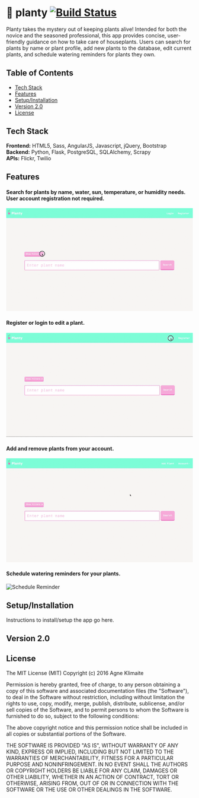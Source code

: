 #  🌱 planty  [![Build Status](https://travis-ci.org/agnaite/planty.svg?branch=master)](https://travis-ci.org/agnaite/planty)

Planty takes the mystery out of keeping plants alive! Intended for both the novice and the seasoned professional, this app provides concise, user-friendly guidance on how to take care of houseplants. Users can search for plants by name or plant profile, add new plants to the database, edit current plants, and schedule watering reminders for plants they own.

## Table of Contents

* [Tech Stack](#tech-stack)
* [Features](#features)
* [Setup/Installation](#installation)
* [Version 2.0](#future)
* [License](#license)

## <a name="tech-stack"></a>Tech Stack

__Frontend:__ HTML5, Sass, AngularJS, Javascript, jQuery, Bootstrap <br/>
__Backend:__ Python, Flask, PostgreSQL, SQLAlchemy, Scrapy <br/>
__APIs:__ Flickr, Twilio <br/>

## <a name="features"></a>Features

#### Search for plants by name, water, sun, temperature, or humidity needs. User account registration not required.
  
![Plant Search Logged out](/static/img/_readme-img/search-loggedout.gif)

#### Register or login to edit a plant.
  
![Edit Plant](/static/img/_readme-img/edit-plant.gif)

#### Add and remove plants from your account.
  
![Add Plant](/static/img/_readme-img/adding-plant.gif)

#### Schedule watering reminders for your plants.
  
![Schedule Reminder](/static/img/_readme-img/schedule-reminder.gif)

## <a name="installation"></a>Setup/Installation

Instructions to install/setup the app go here.

## <a name="future"></a>Version 2.0

## <a name="license"></a>License

The MIT License (MIT)
Copyright (c) 2016 Agne Klimaite 

Permission is hereby granted, free of charge, to any person obtaining a copy of
this software and associated documentation files (the "Software"), to deal in
the Software without restriction, including without limitation the rights to
use, copy, modify, merge, publish, distribute, sublicense, and/or sell copies
of the Software, and to permit persons to whom the Software is furnished to do
so, subject to the following conditions:

The above copyright notice and this permission notice shall be included in all
copies or substantial portions of the Software.

THE SOFTWARE IS PROVIDED "AS IS", WITHOUT WARRANTY OF ANY KIND, EXPRESS OR
IMPLIED, INCLUDING BUT NOT LIMITED TO THE WARRANTIES OF MERCHANTABILITY,
FITNESS FOR A PARTICULAR PURPOSE AND NONINFRINGEMENT. IN NO EVENT SHALL THE
AUTHORS OR COPYRIGHT HOLDERS BE LIABLE FOR ANY CLAIM, DAMAGES OR OTHER
LIABILITY, WHETHER IN AN ACTION OF CONTRACT, TORT OR OTHERWISE, ARISING FROM,
OUT OF OR IN CONNECTION WITH THE SOFTWARE OR THE USE OR OTHER DEALINGS IN THE
SOFTWARE.
